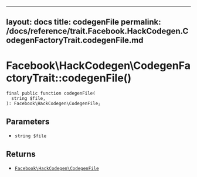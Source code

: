
***

layout: docs
title: codegenFile
permalink: /docs/reference/trait.Facebook.HackCodegen.CodegenFactoryTrait.codegenFile.md
---







# Facebook\\HackCodegen\\CodegenFactoryTrait::codegenFile()




``` Hack
final public function codegenFile(
  string $file,
): Facebook\HackCodegen\CodegenFile;
```




## Parameters




* ` string $file `




## Returns




- [` Facebook\HackCodegen\CodegenFile `](<class.Facebook.HackCodegen.CodegenFile.md>)